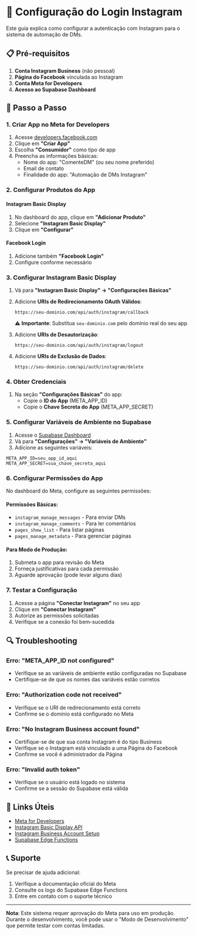 # 🔐 Configuração do Login Instagram

Este guia explica como configurar a autenticação com Instagram para o sistema de automação de DMs.

## 📋 Pré-requisitos

1. **Conta Instagram Business** (não pessoal)
2. **Página do Facebook** vinculada ao Instagram
3. **Conta Meta for Developers**
4. **Acesso ao Supabase Dashboard**

## 🚀 Passo a Passo

### 1. Criar App no Meta for Developers

1. Acesse [developers.facebook.com](https://developers.facebook.com)
2. Clique em **"Criar App"**
3. Escolha **"Consumidor"** como tipo de app
4. Preencha as informações básicas:
   - Nome do app: "ComenteDM" (ou seu nome preferido)
   - Email de contato
   - Finalidade do app: "Automação de DMs Instagram"

### 2. Configurar Produtos do App

#### Instagram Basic Display
1. No dashboard do app, clique em **"Adicionar Produto"**
2. Selecione **"Instagram Basic Display"**
3. Clique em **"Configurar"**

#### Facebook Login
1. Adicione também **"Facebook Login"**
2. Configure conforme necessário

### 3. Configurar Instagram Basic Display

1. Vá para **"Instagram Basic Display" → "Configurações Básicas"**
2. Adicione **URIs de Redirecionamento OAuth Válidos**:
   ```
   https://seu-dominio.com/api/auth/instagram/callback
   ```
   ⚠️ **Importante**: Substitua `seu-dominio.com` pelo domínio real do seu app

3. Adicione **URIs de Desautorização**:
   ```
   https://seu-dominio.com/api/auth/instagram/logout
   ```

4. Adicione **URIs de Exclusão de Dados**:
   ```
   https://seu-dominio.com/api/auth/instagram/delete
   ```

### 4. Obter Credenciais

1. Na seção **"Configurações Básicas"** do app:
   - Copie o **ID do App** (META_APP_ID)
   - Copie o **Chave Secreta do App** (META_APP_SECRET)

### 5. Configurar Variáveis de Ambiente no Supabase

1. Acesse o [Supabase Dashboard](https://supabase.com/dashboard)
2. Vá para **"Configurações" → "Variáveis de Ambiente"**
3. Adicione as seguintes variáveis:

```env
META_APP_ID=seu_app_id_aqui
META_APP_SECRET=sua_chave_secreta_aqui
```

### 6. Configurar Permissões do App

No dashboard do Meta, configure as seguintes permissões:

#### Permissões Básicas:
- `instagram_manage_messages` - Para enviar DMs
- `instagram_manage_comments` - Para ler comentários
- `pages_show_list` - Para listar páginas
- `pages_manage_metadata` - Para gerenciar páginas

#### Para Modo de Produção:
1. Submeta o app para revisão do Meta
2. Forneça justificativas para cada permissão
3. Aguarde aprovação (pode levar alguns dias)

### 7. Testar a Configuração

1. Acesse a página **"Conectar Instagram"** no seu app
2. Clique em **"Conectar Instagram"**
3. Autorize as permissões solicitadas
4. Verifique se a conexão foi bem-sucedida

## 🔍 Troubleshooting

### Erro: "META_APP_ID not configured"
- Verifique se as variáveis de ambiente estão configuradas no Supabase
- Certifique-se de que os nomes das variáveis estão corretos

### Erro: "Authorization code not received"
- Verifique se o URI de redirecionamento está correto
- Confirme se o domínio está configurado no Meta

### Erro: "No Instagram Business account found"
- Certifique-se de que sua conta Instagram é do tipo Business
- Verifique se o Instagram está vinculado a uma Página do Facebook
- Confirme se você é administrador da Página

### Erro: "Invalid auth token"
- Verifique se o usuário está logado no sistema
- Confirme se a sessão do Supabase está válida

## 🔗 Links Úteis

- [Meta for Developers](https://developers.facebook.com)
- [Instagram Basic Display API](https://developers.facebook.com/docs/instagram-basic-display-api)
- [Instagram Business Account Setup](https://business.instagram.com/getting-started)
- [Supabase Edge Functions](https://supabase.com/docs/guides/functions)

## 📞 Suporte

Se precisar de ajuda adicional:
1. Verifique a documentação oficial do Meta
2. Consulte os logs do Supabase Edge Functions
3. Entre em contato com o suporte técnico

---

**Nota**: Este sistema requer aprovação do Meta para uso em produção. Durante o desenvolvimento, você pode usar o "Modo de Desenvolvimento" que permite testar com contas limitadas.
